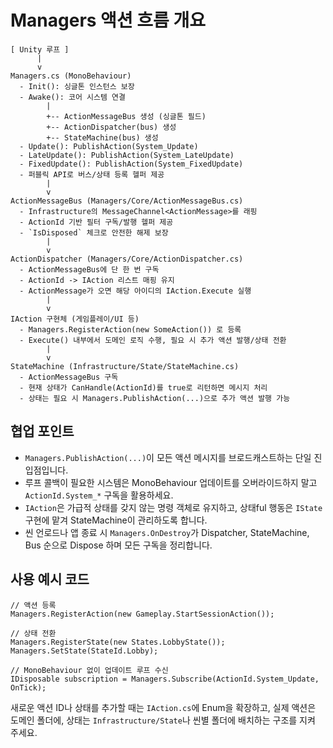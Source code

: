 ﻿# Managers 액션 흐름 개요

```
[ Unity 루프 ]
      |
      v
Managers.cs (MonoBehaviour)
  - Init(): 싱글톤 인스턴스 보장
  - Awake(): 코어 시스템 연결
        |
        +-- ActionMessageBus 생성 (싱글톤 필드)
        +-- ActionDispatcher(bus) 생성
        +-- StateMachine(bus) 생성
  - Update(): PublishAction(System_Update)
  - LateUpdate(): PublishAction(System_LateUpdate)
  - FixedUpdate(): PublishAction(System_FixedUpdate)
  - 퍼블릭 API로 버스/상태 등록 헬퍼 제공
        |
        v
ActionMessageBus (Managers/Core/ActionMessageBus.cs)
  - Infrastructure의 MessageChannel<ActionMessage>를 래핑
  - ActionId 기반 필터 구독/발행 헬퍼 제공
  - `IsDisposed` 체크로 안전한 해제 보장
        |
        v
ActionDispatcher (Managers/Core/ActionDispatcher.cs)
  - ActionMessageBus에 단 한 번 구독
  - ActionId -> IAction 리스트 매핑 유지
  - ActionMessage가 오면 해당 아이디의 IAction.Execute 실행
        |
        v
IAction 구현체 (게임플레이/UI 등)
  - Managers.RegisterAction(new SomeAction()) 로 등록
  - Execute() 내부에서 도메인 로직 수행, 필요 시 추가 액션 발행/상태 전환
        |
        v
StateMachine (Infrastructure/State/StateMachine.cs)
  - ActionMessageBus 구독
  - 현재 상태가 CanHandle(ActionId)를 true로 리턴하면 메시지 처리
  - 상태는 필요 시 Managers.PublishAction(...)으로 추가 액션 발행 가능
```

## 협업 포인트
- `Managers.PublishAction(...)`이 모든 액션 메시지를 브로드캐스트하는 단일 진입점입니다.
- 루프 콜백이 필요한 시스템은 MonoBehaviour 업데이트를 오버라이드하지 말고 `ActionId.System_*` 구독을 활용하세요.
- `IAction`은 가급적 상태를 갖지 않는 명령 객체로 유지하고, 상태ful 행동은 `IState` 구현에 맡겨 StateMachine이 관리하도록 합니다.
- 씬 언로드나 앱 종료 시 `Managers.OnDestroy`가 Dispatcher, StateMachine, Bus 순으로 Dispose 하며 모든 구독을 정리합니다.

## 사용 예시 코드
```
// 액션 등록
Managers.RegisterAction(new Gameplay.StartSessionAction());

// 상태 전환
Managers.RegisterState(new States.LobbyState());
Managers.SetState(StateId.Lobby);

// MonoBehaviour 없이 업데이트 루프 수신
IDisposable subscription = Managers.Subscribe(ActionId.System_Update, OnTick);
```

새로운 액션 ID나 상태를 추가할 때는 `IAction.cs`에 Enum을 확장하고, 실제 액션은 도메인 폴더에, 상태는 `Infrastructure/State`나 씬별 폴더에 배치하는 구조를 지켜 주세요.